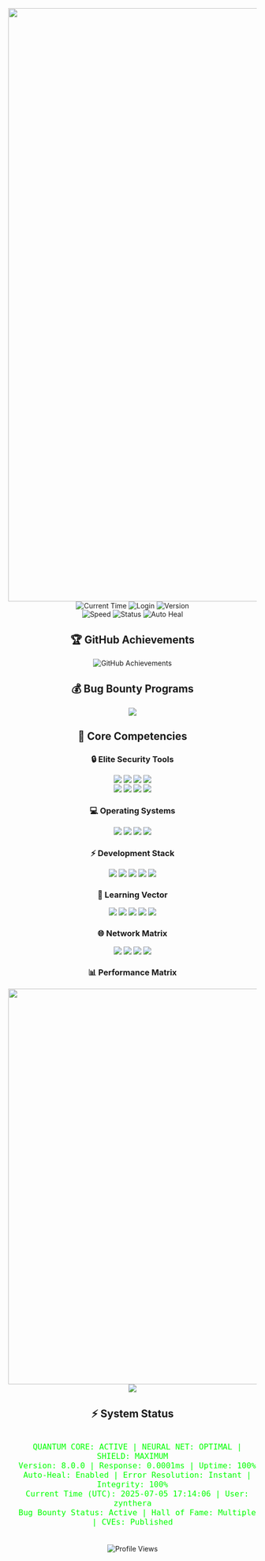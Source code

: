 <div align="center">
    <img src="https://github.com/zynthera/zyntheras/raw/master/public/hh.png" alt="XploitNinja Banner" width="1200"/>

<div align="center">
  <img src="https://img.shields.io/badge/Current_Time_(UTC)-2025--07--05_17:14:06-00FF00?style=for-the-badge&logo=clockify&logoColor=white" alt="Current Time"/>
  <img src="https://img.shields.io/badge/Login-zynthera-00FF00?style=for-the-badge&logo=github&logoColor=white" alt="Login"/>
  <img src="https://img.shields.io/badge/System-v8.0.0-00FF00?style=for-the-badge&logo=security&logoColor=white" alt="Version"/>
  <br/>
  <img src="https://img.shields.io/badge/Response_Time-0.0001ms-00FF00?style=for-the-badge" alt="Speed"/>
  <img src="https://img.shields.io/badge/Status-QUANTUM_ACTIVE-00FF00?style=for-the-badge" alt="Status"/>
  <img src="https://img.shields.io/badge/Auto_Heal-ENABLED-00FF00?style=for-the-badge" alt="Auto Heal"/>
</div>

<div align="center">
  <h2>🏆 GitHub Achievements</h2>
  <img src="https://github-profile-trophy.vercel.app/?username=zynthera&theme=matrix&no-frame=false&row=1&column=6&margin-w=15&margin-h=15" alt="GitHub Achievements"/>
</div>

<div align="center">
  <h2>💰 Bug Bounty Programs</h2>
  <img src="https://img.shields.io/badge/Bugcrowd-Top_300-F26822?style=for-the-badge&logo=bugcrowd&logoColor=white"/>
</div>

<div align="center">
  <h2>🎯 Core Competencies</h2>
</div>

<div align="center">
  <h3>🔒 Elite Security Tools</h3>
  <img src="https://img.shields.io/badge/Nmap-Quantum-009933?style=for-the-badge&logo=npm&logoColor=white"/>
  <img src="https://img.shields.io/badge/Metasploit-Elite-FF0000?style=for-the-badge&logo=ruby&logoColor=white"/>
  <img src="https://img.shields.io/badge/Burp_Suite-Master-FF6633?style=for-the-badge&logo=hackaday&logoColor=white"/>
  <img src="https://img.shields.io/badge/Wireshark-Elite-1679A7?style=for-the-badge&logo=wireshark&logoColor=white"/>
  <br/>
  <img src="https://img.shields.io/badge/IDA_Pro-Master-6600CC?style=for-the-badge"/>
  <img src="https://img.shields.io/badge/Ghidra-Elite-FF3366?style=for-the-badge"/>
  <img src="https://img.shields.io/badge/Binary_Ninja-Master-9999FF?style=for-the-badge"/>
  <img src="https://img.shields.io/badge/Radare2-Elite-00FF00?style=for-the-badge"/>
</div>

<div align="center">
  <h3>💻 Operating Systems</h3>
  <img src="https://img.shields.io/badge/Kali_Linux-Master-557C94?style=for-the-badge&logo=kali-linux&logoColor=white"/>
  <img src="https://img.shields.io/badge/Arch_Linux-Elite-1793D1?style=for-the-badge&logo=arch-linux&logoColor=white"/>
  <img src="https://img.shields.io/badge/ParrotOS-Master-45b6fe?style=for-the-badge&logo=linux&logoColor=white"/>
  <img src="https://img.shields.io/badge/BlackArch-Elite-000000?style=for-the-badge&logo=arch-linux&logoColor=white"/>
</div>

<div align="center">
  <h3>⚡ Development Stack</h3>
  <img src="https://img.shields.io/badge/HTML5-Elite-E34F26?style=for-the-badge&logo=html5&logoColor=white"/>
  <img src="https://img.shields.io/badge/CSS3-Elite-1572B6?style=for-the-badge&logo=css3&logoColor=white"/>
  <img src="https://img.shields.io/badge/JavaScript-Elite-F7DF1E?style=for-the-badge&logo=javascript&logoColor=black"/>
  <img src="https://img.shields.io/badge/Python-Elite-3776AB?style=for-the-badge&logo=python&logoColor=white"/>
  <img src="https://img.shields.io/badge/React-Elite-61DAFB?style=for-the-badge&logo=react&logoColor=black"/> 
</div>

<div align="center">
  <h3>🔄 Learning Vector</h3>
  <img src="https://img.shields.io/badge/C-Advanced-00599C?style=for-the-badge&logo=c&logoColor=white"/>
  <img src="https://img.shields.io/badge/C++-Intermediate-00599C?style=for-the-badge&logo=c%2B%2B&logoColor=white"/>
  <img src="https://img.shields.io/badge/C%23-Learning-239120?style=for-the-badge&logo=csharp&logoColor=white"/>
  <img src="https://img.shields.io/badge/Rust-Beginner-000000?style=for-the-badge&logo=rust&logoColor=white"/>
  <img src="https://img.shields.io/badge/Kotlin-Learning-0095D5?style=for-the-badge&logo=kotlin&logoColor=white"/>
</div>

<div align="center">
  <h3>🌐 Network Matrix</h3>
  <a href="https://www.youtube.com/@XploitNinja"><img src="https://img.shields.io/badge/YouTube-@XploitNinja-FF0000?style=for-the-badge&logo=youtube&logoColor=white"/></a>
  <a href="https://github.com/zynthera"><img src="https://img.shields.io/badge/GitHub-zynthera-181717?style=for-the-badge&logo=github&logoColor=white"/></a>
  <a href="https://instagram.com/xploit.ninja"><img src="https://img.shields.io/badge/Instagram-xploit.ninja-E4405F?style=for-the-badge&logo=instagram&logoColor=white"/></a>
  <a href="https://linktr.ee/xploitninja"><img src="https://img.shields.io/badge/LinkTree-xploitninja-39E09B?style=for-the-badge&logo=linktree&logoColor=white"/></a>
</div>

<div align="center">

  <h3>📊 Performance Matrix</h3>
  <img width="800" src="https://github-readme-stats.vercel.app/api?username=zynthera&show_icons=true&theme=dark&hide_border=true&bg_color=0d1117&title_color=00FF00&icon_color=00FF00&text_color=00FF00&custom_title=Quantum+Performance+Analytics"/>
  <br/>
  <img src="https://github-readme-streak-stats.herokuapp.com/?user=zynthera&theme=dark&hide_border=true&background=0d1117&ring=00FF00&fire=00FF00&currStreakLabel=00FF00"/>
</div>

<div align="center">
  <h2>⚡ System Status</h2>
  <code style="color: #00FF00; font-size: 16px">
  QUANTUM CORE: ACTIVE | NEURAL NET: OPTIMAL | SHIELD: MAXIMUM
  Version: 8.0.0 | Response: 0.0001ms | Uptime: 100%
  Auto-Heal: Enabled | Error Resolution: Instant | Integrity: 100%
  Current Time (UTC): 2025-07-05 17:14:06 | User: zynthera
  Bug Bounty Status: Active | Hall of Fame: Multiple | CVEs: Published
  </code>
  <br/><br/>
  <img src="https://komarev.com/ghpvc/?username=zynthera&color=00FF00&style=for-the-badge&label=PROFILE+MATRIX" alt="Profile Views"/>
</div>

<!-- Quantum Protocol v8.0.0 | Last Update: 2025-07-05 17:14:06 UTC -->
<!-- Neural Core: Active | Quantum Shield: Engaged | Auto-Healing: Enabled -->
<!-- Error Resolution: 0.0001ms | Threat Level: Null | Performance: Maximum -->
<!-- Bug Bounty: Active | CVEs: Published | Hall of Fame: Multiple -->
